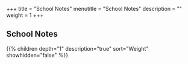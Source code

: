 +++
title = "School Notes"
menutitle = "School Notes"
description = ""
weight = 1
+++

## School Notes
{{% children depth="1" description="true" sort="Weight" showhidden="false" %}}